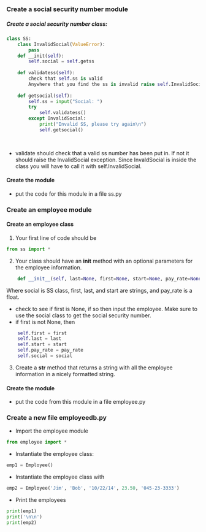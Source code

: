 ### Create a social security number module
##### Create a social security number class:
```python
class SS:
    class InvalidSocial(ValueError):
        pass
    def __init(self):
        self.social = self.getss
    
    def validatess(self):
        check that self.ss is valid
        Anywhere that you find the ss is invalid raise self.InvalidSocial
    
    def getsocial(self):
        self.ss = input("Social: ")
        try
            self.validatess()
        except InvalidSocial:
            print("Invalid SS, please try again\n")
            self.getsocial()        
        
        
```
- validate should check that a valid ss number has been put in. If not it should raise the InvalidSocial exception. Since InvaldSocial is inside the class you will have to call it with self.InvalidSocial.

#### Create the module
- put the code for this module in a file ss.py

### Create an employee module
#### Create an employee class
1. Your first line of code should be 
```python
from ss import *
```

2. Your class should have an __init__ method with an optional parameters for the employee information. 
```python
    def __init__(self, last=None, first=None, start=None, pay_rate=None, social=None)
```
Where social is SS class, first, last, and start are strings, and pay_rate is a float. 
- check to see if first is None, if so then input the employee. Make sure to use the social class to get the social
  security number.
- if first is not None, then
```python
    self.first = first
    self.last = last
    self.start = start
    self.pay_rate = pay_rate
    self.social = social
```

3. Create a __str__ method that returns a string with all the employee information in a nicely formatted string.

#### Create the module
- put the code from this module in a file employee.py

### Create a new file employeedb.py

- Import the employee module
```python
from employee import *
```
- Instantiate the employee class:
```python
emp1 = Employee()
```
- Instantiate the employee class with
```python
emp2 = Employee('Jim', 'Bob', '10/22/14', 23.50, '045-23-3333')
```
- Print the employees
```python
print(emp1)
print('\n\n')
print(emp2)
```


 
